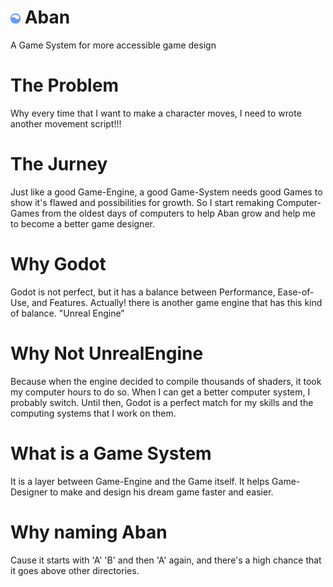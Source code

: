 # ![Aban](https://raw.githubusercontent.com/Sarvarian/Godot_Aban/main/addons/aban/icons/abna.png) Aban
 A Game System for more accessible game design

# The Problem
 Why every time that I want to make a character moves, I need to wrote another movement script!!!

# The Jurney
 Just like a good Game-Engine, a good Game-System needs good Games to show it's flawed and possibilities for growth.
 So I start remaking Computer-Games from the oldest days of computers to help Aban grow and help me to become a better game designer.

# Why Godot
 Godot is not perfect, but it has a balance between Performance, Ease-of-Use, and Features.
Actually! there is another game engine that has this kind of balance. "Unreal Engine"

# Why Not UnrealEngine
 Because when the engine decided to compile thousands of shaders, it took my computer hours to do so.
 When I can get a better computer system, I probably switch. Until then, Godot is a perfect match for my skills and the computing systems that I work on them.

# What is a Game System
 It is a layer between Game-Engine and the Game itself. It helps Game-Designer to make and design his dream game faster and easier.

# Why naming Aban
 Cause it starts with 'A' 'B' and then 'A' again, and there's a high chance that it goes above other directories.
